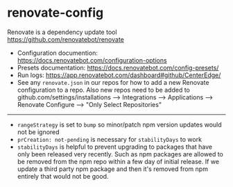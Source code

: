 # renovate-config

Renovate is a dependency update tool https://github.com/renovatebot/renovate

- Configuration documention: https://docs.renovatebot.com/configuration-options
- Presets documentation: https://docs.renovatebot.com/config-presets/
- Run logs: https://app.renovatebot.com/dashboard#github/CenterEdge/
- See any `renovate.json` in our repos for how to add a new Renovate configuration to a repo. Also new repos need to be added to github.com/settings/installations --> Integrations --> Applications --> Renovate Configure --> "Only Select Repositories"


----

- `rangeStrategy` is set to `bump` so minor/patch npm version updates would not be ignored
- `prCreation: not-pending` is necessary for `stabilityDays` to work
- `stabilityDays` is helpful to prevent upgrading to packages that have only been released very recently. Such as npm packages are allowed to be removed from the npm repo within a few day of initial release. If we update a third party npm package and then it's removed from npm entirely that would not be good.
